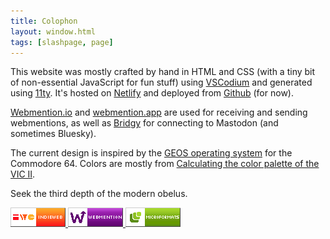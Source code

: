 ```yaml
---
title: Colophon
layout: window.html
tags: [slashpage, page]
---
```


This website was mostly crafted by hand in HTML and CSS (with a tiny bit of non-essential JavaScript for fun stuff) using <a href="https://vscodium.com/">VSCodium</a> and generated using [11ty](https://www.11ty.dev/). It's hosted on <a href="https://www.netlify.com/">Netlify</a> and deployed from <a href="https://github.com/cobbland/cobb.land">Github</a> (for now).</a>

[Webmention.io](https://webmention.io/) and [webmention.app](https://webmention.app/) are used for receiving and sending webmentions, as well as [Bridgy](https://brid.gy/) for connecting to Mastodon (and sometimes Bluesky).

The current design is inspired by the [GEOS operating system](https://en.wikipedia.org/wiki/GEOS_(8-bit_operating_system)) for the Commodore 64. Colors are mostly from [Calculating the color palette of the VIC II](https://www.pepto.de/projects/colorvic/).

<p class="triple-dagger">Seek the third depth of the modern obelus.</p>

<div class="reply-buttons">
    <a class="link-button" href="https://indieweb.org/">
        <img src="/images/indieweb88x31-flat.png" alt="indieweb.org" height="31" width="88">
    </a>
    <a class="link-button" href="https://www.w3.org/TR/webmention/">
        <img src="/images/webmention88x31-flat.png" alt="webmentions" height="31" width="88">
    </a>
    <a class="link-button" href="https://microformats.org/">
        <img src="/images/microformats88x31-flat.png" alt="microformats" height="31" width="88">
    </a>
</div>